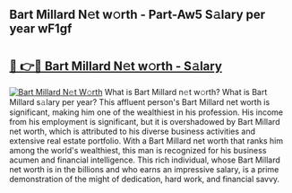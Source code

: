 ## Bart Millard N𝚎t w𝚘rth - Part-Aw5 S𝚊lary per year wF1gf

# <h2><a href="http://gc4mpyg.nevu.top/?p=Bart+Millard">🔗 👉🔴 Bart Millard N𝚎t w𝚘rth - S𝚊lary</a></h2>

[![Bart Millard N𝚎t W𝚘rth](https://i.imgur.com/Oavwk0R.jpeg)](http://gc4mpyg.nevu.top/?p=Bart+Millard)
What is Bart Millard n𝚎t w𝚘rth? What is Bart Millard s𝚊lary per year?
This affluent person's Bart Millard net worth is significant, making him one of the wealthiest in his profession. His income from his employment is significant, but it is overshadowed by Bart Millard net worth, which is attributed to his diverse business activities and extensive real estate portfolio. With a Bart Millard net worth that ranks him among the world's wealthiest, this man is recognized for his business acumen and financial intelligence. This rich individual, whose Bart Millard net worth is in the billions and who earns an impressive salary, is a prime demonstration of the might of dedication, hard work, and financial savvy.
